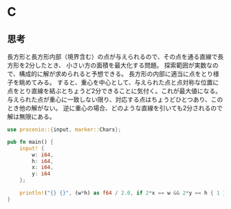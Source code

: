 # C
## 思考
長方形と長方形内部（境界含む）の点が与えられるので、その点を通る直線で長方形を2分したとき、
小さい方の面積を最大化する問題。
探索範囲が実数なので、構成的に解が求められると予想できる。
長方形の内部に適当に点をとり様子を眺めてみる。
すると、重心を中心として、与えられた点と点対称な位置に点をとり直線を結ぶとちょうど2分できることに気付く。これが最大値になる。
与えられた点が重心に一致しない限り、対応する点はちょうどひとつあり、このとき他の解がない。
逆に重心の場合、どのような直線を引いても2分されるので解は無限にある。
```rust
use proconio::{input, marker::Chars};

pub fn main() {
    input! {
        w: i64,
        h: i64,
        x: i64,
        y: i64
    };
    
    println!("{} {}", (w*h) as f64 / 2.0, if 2*x == w && 2*y == h { 1 } else { 0 });
}
```